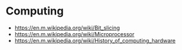 # Computing

* https://en.m.wikipedia.org/wiki/Bit_slicing
* https://en.m.wikipedia.org/wiki/Microprocessor
* https://en.m.wikipedia.org/wiki/History_of_computing_hardware
